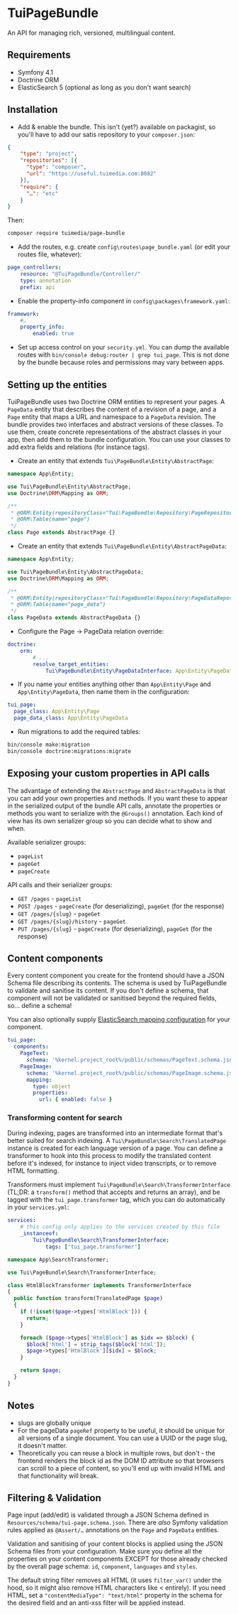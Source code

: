# TuiPageBundle

An API for managing rich, versioned, multilingual content.

## Requirements

* Symfony 4.1
* Doctrine ORM
* ElasticSearch 5 (optional as long as you don't want search)

## Installation

* Add & enable the bundle. This isn't (yet?) available on packagist, so you'll have to add our satis repository to your `composer.json`:

```json
{
    "type": "project",
    "repositories": [{
      "type": "composer",
      "url": "https://useful.tuimedia.com:8082"
    }],
    "require": {
      "…": "etc"
    }
}
```

Then:

```sh
composer require tuimedia/page-bundle
```

* Add the routes, e.g. create `config\routes\page_bundle.yaml` (or edit your routes file, whatever):

```yaml
page_controllers:
    resource: "@TuiPageBundle/Controller/"
    type: annotation
    prefix: api
```

* Enable the property-info component in `config\packages\framework.yaml`:

```yaml
framework:
    #…
    property_info:
        enabled: true
```

* Set up access control on your `security.yml`. You can dump the available routes with `bin/console debug:router | grep tui_page`. This is not done by the bundle because roles and permissions may vary between apps.

## Setting up the entities

TuiPageBundle uses two Doctrine ORM entities to represent your pages. A `PageData` entity that describes the content of a revision of a page, and a `Page` entity that maps a URL and namespace to a `PageData` revision. The bundle provides two interfaces and abstract versions of these classes. To use them, create concrete representations of the abstract classes in your app, then add them to the bundle configuration. You can use your classes to add extra fields and relations (for instance tags).

* Create an entity that extends `Tui\PageBundle\Entity\AbstractPage`:

```php
namespace App\Entity;

use Tui\PageBundle\Entity\AbstractPage;
use Doctrine\ORM\Mapping as ORM;

/**
 * @ORM\Entity(repositoryClass="Tui\PageBundle\Repository\PageRepository")
 * @ORM\Table(name="page")
 */
class Page extends AbstractPage {}
```

* Create an entity that extends `Tui\PageBundle\Entity\AbstractPageData`:

```php
namespace App\Entity;

use Tui\PageBundle\Entity\AbstractPageData;
use Doctrine\ORM\Mapping as ORM;

/**
 * @ORM\Entity(repositoryClass="Tui\PageBundle\Repository\PageDataRepository")
 * @ORM\Table(name="page_data")
 */
class PageData extends AbstractPageData {}
```

* Configure the Page -> PageData relation override:

```yaml
doctrine:
    orm:
        # ...
        resolve_target_entities:
            Tui\PageBundle\Entity\PageDataInterface: App\Entity\PageData
```

* If you name your entities anything other than `App\Entity\Page` and `App\Entity\PageData`, then name them in the configuration:

```yaml
tui_page:
  page_class: App\Entity\Page
  page_data_class: App\Entity\PageData
```

* Run migrations to add the required tables:

```sh
bin/console make:migration
bin/console doctrine:migrations:migrate
```


## Exposing your custom properties in API calls

The advantage of extending the `AbstractPage` and `AbstractPageData` is that you can add your own properties and methods. If you want these to appear in the serialized output of the bundle API calls, annotate the properties or methods you want to serialize with the `@Groups()` annotation. Each kind of view has its own serializer group so you can decide what to show and when.

Available serializer groups:

* `pageList`
* `pageGet`
* `pageCreate`

API calls and their serializer groups:

* `GET /pages` - `pageList`
* `POST /pages` - `pageCreate` (for deserializing), `pageGet` (for the response)
* `GET /pages/{slug}` - `pageGet`
* `GET /pages/{slug}/history` - `pageGet`
* `PUT /pages/{slug}` - `pageCreate` (for deserializing), `pageGet` (for the response)

## Content components

Every content component you create for the frontend should have a JSON Schema file describing its contents. The schema is used by TuiPageBundle to validate and sanitise its content. If you don't define a schema, that component will not be validated or sanitised beyond the required fields, so… define a schema!

You can also optionally supply [ElasticSearch mapping configuration](https://www.elastic.co/guide/en/elasticsearch/reference/5.6/mapping.html) for your component.

```yaml
tui_page:
  components:
    PageText:
      schema: '%kernel.project_root%/public/schemas/PageText.schema.json'
    PageImage:
      schema: '%kernel.project_root%/public/schemas/PageImage.schema.json'
      mapping:
        type: object
        properties:
          url: { enabled: false }
```

### Transforming content for search

During indexing, pages are transformed into an intermediate format that's better suited for search indexing. A `Tui\PageBundle\Search\TranslatedPage` instance is created for each language version of a page. You can define a transformer to hook into this process to modify the translated content before it's indexed, for instance to inject video transcripts, or to remove HTML formatting.

Transformers must implement `Tui\PageBundle\Search\TransformerInterface` (TL;DR: a `transform()` method that accepts and returns an array), and be tagged with the `tui_page.transformer` tag, which you can do automatically in your `services.yml`:

```yaml
services:
    # this config only applies to the services created by this file
    _instanceof:
        Tui\PageBundle\Search\TransformerInterface:
            tags: ['tui_page.transformer']
```

```php
namespace App\SearchTransformer;

use Tui\PageBundle\Search\TransformerInterface;

class HtmlBlockTransformer implements TransformerInterface
{
  public function transform(TranslatedPage $page)
  {
    if (!isset($page->types['HtmlBlock'])) {
      return;
    }

    foreach ($page->types['HtmlBlock'] as $idx => $block) {
      $block['html'] = strip_tags($block['html']);
      $page->types['HtmlBlock'][$idx] = $block;
    }

    return $page;
  }
}
```


## Notes

* slugs are globally unique
* For the pageData `pageRef` property to be useful, it should be unique for all versions of a single document. You can use a UUID or the page slug, it doesn't matter.
* Theoretically you can reuse a block in multiple rows, but don't - the frontend renders the block id as the DOM ID attribute so that browsers can scroll to a piece of content, so you'll end up with invalid HTML and that functionality will break.

## Filtering & Validation

Page input (add/edit) is validated through a JSON Schema defined in `Resources/schema/tui-page.schema.json`. There are *also* Symfony validation rules applied as `@Assert/…` annotations on the `Page` and `PageData` entities.

Validation and sanitising of your content blocks is applied using the JSON Schema files from your configuration. Make sure you define all the properties on your content components EXCEPT for those already checked by the overall page schema: `id`, `component`, `languages` and `styles`.

The default string filter removes all HTML (it uses `filter_var()` under the hood, so it might also remove HTML characters like < entirely). If you need HTML, set a `"contentMediaType": "text/html"` property in the schema for the desired field and an anti-xss filter will be applied instead.

